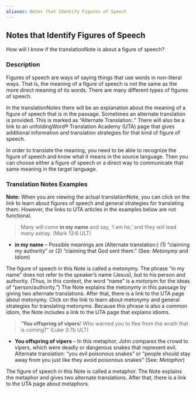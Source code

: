 ```yaml
---
aliases: Notes that Identify Figures of Speech
---
```


## Notes that Identify Figures of Speech

How will I know if the translationNote is about a figure of speech?

### Description

Figures of speech are ways of saying things that use words in non-literal ways. That is, the meaning of a figure of speech is not the same as the more direct meaning of its words. There are many different types of figures of speech.

In the translationNotes there will be an explanation about the meaning of a figure of speech that is in the passage. Sometimes an alternate translation is provided. This is marked as “Alternate Translation:.” There will also be a link to an unfoldingWord® Translation Academy (UTA) page that gives additional information and translation strategies for that kind of figure of speech.

In order to translate the meaning, you need to be able to recognize the figure of speech and know what it means in the source language. Then you can choose either a figure of speech or a direct way to communicate that same meaning in the target language.

### Translation Notes Examples

**Note:** When you are viewing the actual translationNote, you can click on the link to learn about figures of speech and general strategies for translating them. However, the links to UTA articles in the examples below are not functional.

> Many will come **in my name** and say, ‘I am he,’ and they will lead many astray. (Mark 13:6 ULT)

* **in my name** – Possible meanings are (Alternate translation:) (1) “claiming my authority” or (2) “claiming that God sent them.” (See: *Metonymy* and *Idiom*)

The figure of speech in this Note is called a metonymy. The phrase “in my name” does not refer to the speaker’s name (Jesus), but to his person and authority. (Thus, in this context, the word “name” is a *metonym* for the ideas of “person/authority.”) The Note explains the metonymy in this passage by giving two alternate translations. After that, there is a link to the UTA page about metonymy. Click on the link to learn about metonymy and general strategies for translating metonyms. Because this phrase is also a common idiom, the Note includes a link to the UTA page that explains idioms.

> “**You offspring of vipers**! Who warned you to flee from the wrath that is coming?” (Luke 3:7b ULT)

* **You offspring of vipers** – In this metaphor, John compares the crowd to vipers, which were deadly or dangerous snakes that represent evil. Alternate translation: “you evil poisonous snakes” or “people should stay away from you just like they avoid poisonous snakes” (See: *Metaphor*)

The figure of speech in this Note is called a metaphor. The Note explains the metaphor and gives two alternate translations. After that, there is a link to the UTA page about metaphors.
